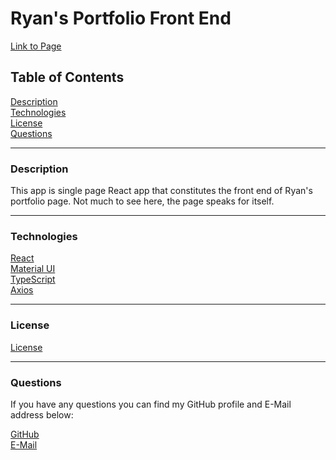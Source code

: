 # Ryan's Portfolio Front End

[Link to Page](https://rroyalty.github.io/)

## Table of Contents  

[Description](#Description)   
[Technologies](#Technologies)  
[License](#License)  
[Questions](#Questions)  

---
<a name="Description"></a>
### Description

This app is single page React app that constitutes the front end of Ryan's portfolio page. Not much to see here, the page speaks for itself.

---
<a name="Technologies"></a>
### Technologies

[React](https://reactjs.org/)  
[Material UI](https://material-ui.com/)  
[TypeScript](https://www.typescriptlang.org/)  
[Axios](https://axios-http.com/)  

---
<a name="License"></a>
### License

[License](./LICENSE)

---
<a name="Questions"></a>
### Questions

If you have any questions you can find my GitHub profile and E-Mail address below:  

[GitHub](https://github.com/rroyalty/)  
[E-Mail](rroyalty@gmail.com)